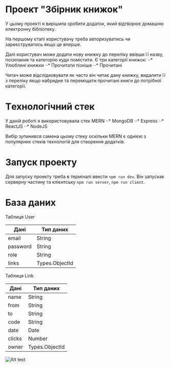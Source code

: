 # Проект "Збірник книжок"

У цьому проекті я вирішила зробити додаток, який відтворює домашню електронну бібліотеку.

На першому єтапі користувачу треба авторизуватись чи зареєструватись якщо це вперше.

Далі користувач може додати нову книжку до переліку ввівши її назву, посилання та категорію куди помістити. 
Є три категорії книжок:
⋅⋅* Улюблені книжки
⋅⋅* Прочитати пізніше
⋅⋅* Прочитані

Читач може відслідковувати як часто він читає дану книжку, видалити її з переліку якщо набридне та переміщати прочитані книги до потрібної категорії.

# Tехнологічний стек
У даній роботі я використовувала стек MERN
⋅⋅* MongoDB
⋅⋅* Express
⋅⋅* ReactJS
⋅⋅* NodeJS

Вибір зупинився самена цьому стеку оскільки MERN є однією з популярних стеків технологій для створення додатків.

# Запуск проекту
Для запуску проекту треба в терміналі ввести `npm run dev`. 
Він запускає серверну частину та клієнтську `npm run server`, `npm run client`.

# База даних
 Таблиця User
 
| **Дані** | **Тип даних**  |
|----------|----------------|
| email    | String         |
| password | String         |
| role     | String         |
| links    | Types.ObjectId |

Таблиця Link

| **Дані** | **Тип даних**  |
|----------|----------------|
| name     | String         |
| from     | String         |
| to       | String         |
| code     | String         |
| date     | Date           |
| clicks   | Number         |
| owner    | Types.ObjectId |

![Alt text](https://github.com/Sasha4907/projectNodeJS/blob/main/diagram.jpg)
